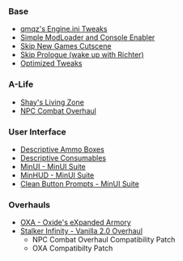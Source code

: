### Base
- [qmqz's Engine.ini Tweaks](https://www.nexusmods.com/stalker2heartofchornobyl/mods/133)
- [Simple ModLoader and Console Enabler](https://www.nexusmods.com/stalker2heartofchornobyl/mods/304)
- [Skip New Games Cutscene](https://www.nexusmods.com/stalker2heartofchornobyl/mods/950)
- [Skip Prologue (wake up with Richter)](https://www.nexusmods.com/stalker2heartofchornobyl/mods/981)
- [Optimized Tweaks](https://www.nexusmods.com/stalker2heartofchornobyl/mods/7)

### A-Life
- [Shay's Living Zone](https://www.nexusmods.com/stalker2heartofchornobyl/mods/446)
- [NPC Combat Overhaul](https://www.nexusmods.com/stalker2heartofchornobyl/mods/635)

### User Interface
- [Descriptive Ammo Boxes](https://www.nexusmods.com/stalker2heartofchornobyl/mods/509)
- [Descriptive Consumables](https://www.nexusmods.com/stalker2heartofchornobyl/mods/894)
- [MinUI - MinUI Suite](https://www.nexusmods.com/stalker2heartofchornobyl/mods/756)
- [MinHUD - MinUI Suite](https://www.nexusmods.com/stalker2heartofchornobyl/mods/757)
- [Clean Button Prompts - MinUI Suite](https://www.nexusmods.com/stalker2heartofchornobyl/mods/758)

### Overhauls
- [OXA - Oxide's eXpanded Armory](https://www.nexusmods.com/stalker2heartofchornobyl/mods/939)
- [Stalker Infinity - Vanilla 2.0 Overhaul](https://www.nexusmods.com/stalker2heartofchornobyl/mods/1288)
    - NPC Combat Overhaul Compatibility Patch
    - OXA Compatibilty Patch